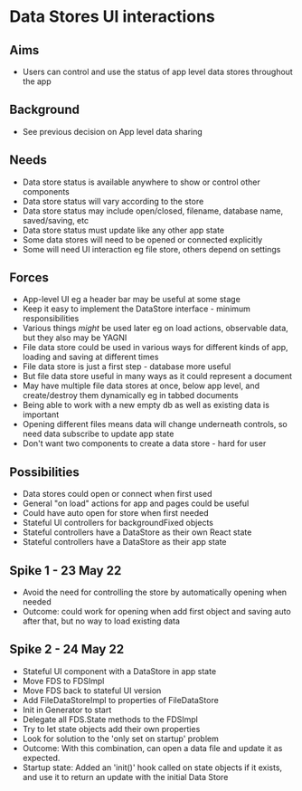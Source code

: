 Data Stores UI interactions
===========================

Aims
----

- Users can control and use the status of app level data stores throughout the app

Background
----------

- See previous decision on App level data sharing

Needs
-----

- Data store status is available anywhere to show or control other components
- Data store status will vary according to the store
- Data store status may include open/closed, filename, database name, saved/saving, etc
- Data store status must update like any other app state
- Some data stores will need to be opened or connected explicitly
- Some will need UI interaction eg file store, others depend on settings

Forces
------

- App-level UI eg a header bar may be useful at some stage
- Keep it easy to implement the DataStore interface - minimum responsibilities
- Various things _might_ be used later eg on load actions, observable data, but they also may be YAGNI
- File data store could be used in various ways for different kinds of app, loading and saving at different times
- File data store is just a first step - database more useful
- But file data store useful in many ways as it could represent a document
- May have multiple file data stores at once, below app level, and create/destroy them dynamically eg in tabbed documents
- Being able to work with a new empty db as well as existing data is important
- Opening different files means data will change underneath controls, so need data subscribe to update app state
- Don't want two components to create a data store - hard for user

Possibilities
-------------
- Data stores could open or connect when first used
- General "on load" actions for app and pages could be useful
- Could have auto open for store when first needed
- Stateful UI controllers for backgroundFixed objects
- Stateful controllers have a DataStore as their own React state
- Stateful controllers have a DataStore as their app state

Spike 1 - 23 May 22
-------------------

- Avoid the need for controlling the store by automatically opening when needed
- Outcome: could work for opening when add first object and saving auto after that, but no way to load existing data

Spike 2 - 24 May 22
-------------------

- Stateful UI component with a DataStore in app state
- Move FDS to FDSImpl
- Move FDS back to stateful UI version
- Add FileDataStoreImpl to properties of FileDataStore
- Init in Generator to start
- Delegate all FDS.State methods to the FDSImpl
- Try to let state objects add their own properties
- Look for solution to the 'only set on startup' problem
- Outcome: With this combination, can open a data file and update it as expected.  
- Startup state: Added an 'init()' hook called on state objects if it exists, and use it to return an update with the initial Data Store



